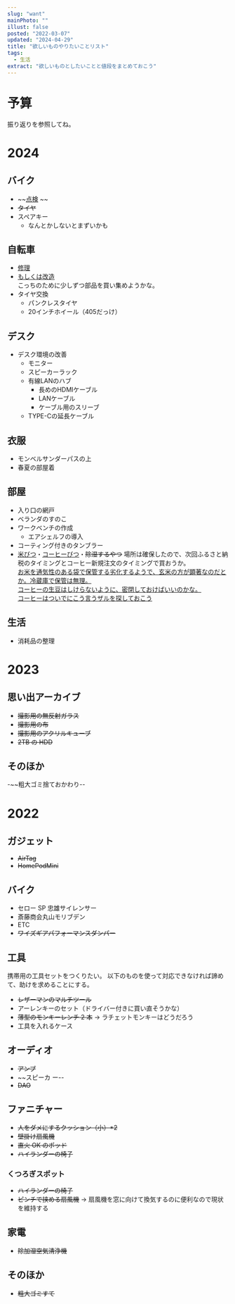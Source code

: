 ```yaml
---
slug: "want"
mainPhoto: ""
illust: false
posted: "2022-03-07"
updated: "2024-04-29"
title: "欲しいものやりたいことリスト"
tags:
  - 生活
extract: "欲しいものとしたいことと値段をまとめておこう"
---
```


# 予算

振り返りを参照してね。

# 2024

## バイク

- ~~[点検](https://www.redbaron.co.jp/service/inspection/) ~~
- ~~タイヤ~~
- スペアキー
  - なんとかしないとまずいかも

## 自転車

- [修理](https://www.cso.co.jp/partsshop/bd1.html)
- [もしくは改造](https://escaper3rx3air.blog.fc2.com/blog-entry-169.html)  
  こっちのために少しずつ部品を買い集めようかな。
- タイヤ交換
  - パンクレスタイヤ
  - 20インチホイール（405だっけ）

## デスク

- デスク環境の改善
  - モニター
  - スピーカーラック
  - 有線LANのハブ
    - 長めのHDMIケーブル
    - LANケーブル
    - ケーブル用のスリーブ
  - TYPE-Cの延長ケーブル

## 衣服

- モンベルサンダーパスの上
- 春夏の部屋着

## 部屋

- 入り口の網戸
- ベランダのすのこ
- ワークベンチの作成
  - エアシェルフの導入
- コーティング付きのタンブラー
- [米びつ](https://item.rakuten.co.jp/ienolabo/ielabo100562/)・[コーヒーびつ](https://item.rakuten.co.jp/ienolabo/ielabo100412/)・~~除湿するやつ~~
  場所は確保したので、次回ふるさと納税のタイミングとコーヒー新規注文のタイミングで買おうか。  
  [お米を通気性のある袋で保管する劣化するようで、玄米の方が顕著なのだとか。冷蔵庫で保管は無理。](https://cuebic.co.jp/your_select/kitchen-appliances/rs221)  
  [コーヒーの生豆はしけらないように、密閉しておけばいいのかな。](https://www.hagukumuhito.net/news/?mode=detail&article=873)  
   [コーヒーはついでにこう言うザルを探しておこう](https://www.google.com/search?q=%E5%9B%9B%E8%A7%92+%E3%81%96%E3%82%8B+%E6%B7%B1%E3%82%81&oq=%E5%9B%9B%E8%A7%92%E3%80%80%E3%81%96%E3%82%8B%E3%80%80%E6%B7%B1%E3%82%81&gs_lcrp=EgZjaHJvbWUyBggAEEUYOdIBCTE2NTQzajBqMagCALACAA&sourceid=chrome&ie=UTF-8#ip=1)
  

## 生活

- 消耗品の整理

# 2023

## 思い出アーカイブ

- ~~撮影用の無反射ガラス~~
- ~~撮影用の布~~
- ~~撮影用のアクリルキューブ~~
- ~~2TB の HDD~~

## そのほか

-~~粗大ゴミ捨ておかわり--

# 2022

## ガジェット

- ~~AirTag~~
- ~~HomePodMini~~

## バイク

- セロー SP 忠雄サイレンサー
- 斎藤商会丸山モリブデン
- ETC
- ~~ワイズギアパフォーマンスダンパー~~

## 工具

携帯用の工具セットをつくりたい。
以下のものを使って対応できなければ諦めて、助けを求めることにする。

- ~~レザーマンのマルチツール~~
- アーレンキーのセット（ドライバー付きに買い直そうかな）
- ~~薄型のモンキーレンチ 2 本~~
  → ラチェットモンキーはどうだろう
- 工具を入れるケース

## オーディオ

- ~~アンプ~~
- ~~スピーカ ー--
- ~~DAO~~

## ファニチャー

- ~~人をダメにするクッション（小）\*2~~
- ~~壁掛け扇風機~~
- ~~直火 OK のポッド~~
- ~~ハイランダーの椅子~~

### くつろぎスポット

- ~~ハイランダーの椅子~~
- ~~ピンチで挟める扇風機~~
  → 扇風機を窓に向けて換気するのに便利なので現状を維持する

## 家電

- ~~除加湿空気清浄機~~

## そのほか

- ~~粗大ゴミすて~~
